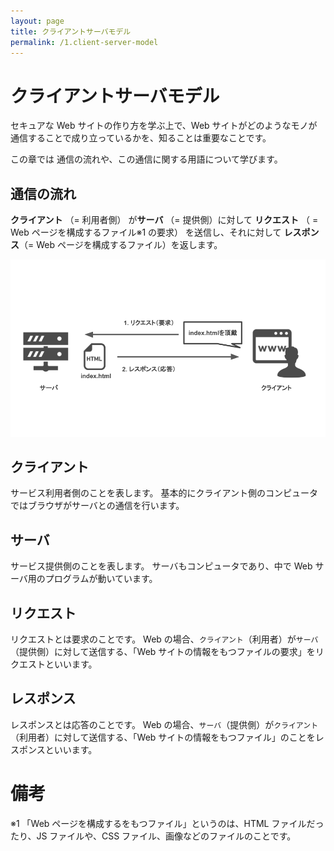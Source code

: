 ```yaml
---
layout: page
title: クライアントサーバモデル
permalink: /1.client-server-model
---
```


# クライアントサーバモデル

セキュアな Web サイトの作り方を学ぶ上で、Web サイトがどのようなモノが通信することで成り立っているかを、知ることは重要なことです。

この章では 通信の流れや、この通信に関する用語について学びます。

## 通信の流れ

**クライアント** （= 利用者側） が**サーバ** （= 提供側）に対して **リクエスト** （ = Web ページを構成するファイル※1 の要求） を送信し、それに対して **レスポンス**（= Web ページを構成するファイル）を返します。

![](img/server-clinet-model.png)

## クライアント

サービス利用者側のことを表します。
基本的にクライアント側のコンピュータではブラウザがサーバとの通信を行います。

## サーバ

サービス提供側のことを表します。
サーバもコンピュータであり、中で Web サーバ用のプログラムが動いています。

## リクエスト

リクエストとは要求のことです。
Web の場合、`クライアント`（利用者）が`サーバ`（提供側）に対して送信する、「Web サイトの情報をもつファイルの要求」をリクエストといいます。

## レスポンス

レスポンスとは応答のことです。
Web の場合、`サーバ`（提供側）が`クライアント`（利用者）に対して送信する、「Web サイトの情報をもつファイル」のことをレスポンスといいます。

# 備考

※1 「Web ページを構成するをもつファイル」というのは、HTML ファイルだったり、JS ファイルや、CSS ファイル、画像などのファイルのことです。
